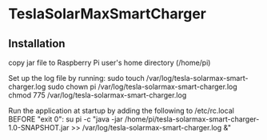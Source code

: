 # TeslaSolarMaxSmartCharger

## Installation
copy jar file to Raspberry Pi user's home directory (/home/pi)

Set up the log file by running:
sudo touch /var/log/tesla-solarmax-smart-charger.log
sudo chown pi /var/log/tesla-solarmax-smart-charger.log
chmod 775 /var/log/tesla-solarmax-smart-charger.log

Run the application at startup by adding the following to /etc/rc.local BEFORE "exit 0":
su pi -c "java -jar /home/pi/tesla-solarmax-smart-charger-1.0-SNAPSHOT.jar >> /var/log/tesla-solarmax-smart-charger.log &"
